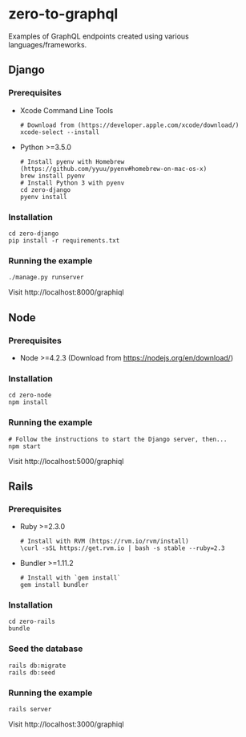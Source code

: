 # zero-to-graphql
Examples of GraphQL endpoints created using various languages/frameworks.

## Django

### Prerequisites

* Xcode Command Line Tools

    ```
    # Download from (https://developer.apple.com/xcode/download/)
    xcode-select --install
    ```

* Python >=3.5.0

    ```
    # Install pyenv with Homebrew (https://github.com/yyuu/pyenv#homebrew-on-mac-os-x)
    brew install pyenv
    # Install Python 3 with pyenv
    cd zero-django
    pyenv install
    ```

### Installation

    cd zero-django
    pip install -r requirements.txt

### Running the example

    ./manage.py runserver

Visit http://localhost:8000/graphiql

## Node

### Prerequisites

* Node >=4.2.3 (Download from https://nodejs.org/en/download/)

### Installation

    cd zero-node
    npm install

### Running the example

    # Follow the instructions to start the Django server, then...
    npm start

Visit http://localhost:5000/graphiql

## Rails

### Prerequisites

* Ruby >=2.3.0

    ```
    # Install with RVM (https://rvm.io/rvm/install)
    \curl -sSL https://get.rvm.io | bash -s stable --ruby=2.3
    ```

* Bundler >=1.11.2

    ```
    # Install with `gem install`
    gem install bundler
    ```

### Installation

    cd zero-rails
    bundle

### Seed the database

    rails db:migrate
    rails db:seed

### Running the example

    rails server

Visit http://localhost:3000/graphiql
